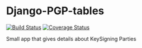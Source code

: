 # Django-PGP-tables
[![Build Status](https://travis-ci.org/nim65s/django-PGP-tables.svg?branch=master)](https://travis-ci.org/nim65s/django-PGP-tables)
[![Coverage Status](https://coveralls.io/repos/github/nim65s/django-PGP-tables/badge.svg?branch=master)](https://coveralls.io/github/nim65s/django-PGP-tables?branch=master)

Small app that gives details about KeySigning Parties

